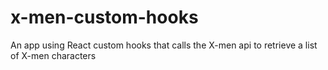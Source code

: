 # x-men-custom-hooks

An app using React custom hooks that calls the X-men api to retrieve a list of X-men characters
